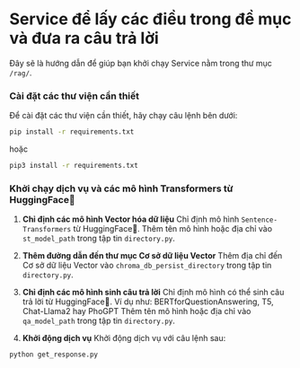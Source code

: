 # Service để lấy các điều trong đề mục và đưa ra câu trả lời

Đây sẽ là hướng dẫn để giúp bạn khởi chạy Service nằm trong thư mục `/rag/`.

### Cài đặt các thư viện cần thiết
Để cài đặt các thư viện cần thiết, hãy chạy câu lệnh bên dưới:
```bash
pip install -r requirements.txt
```
hoặc
```bash
pip3 install -r requirements.txt
```
### Khởi chạy dịch vụ và các mô hình Transformers từ HuggingFace🤗

1. **Chỉ định các mô hình Vector hóa dữ liệu**
Chỉ định mô hình `Sentence-Transformers` từ HuggingFace🤗.
Thêm tên mô hình hoặc địa chỉ vào `st_model_path` trong tập tin `directory.py`.

2. **Thêm đường dẫn đến thư mục Cơ sở dữ liệu Vector**
Thêm địa chỉ đến Cơ sở dữ liệu Vector vào `chroma_db_persist_directory` trong tập tin `directory.py`.


3. **Chỉ định các mô hình sinh câu trả lời**
Chỉ định mô hình có thể sinh câu trả lời từ HuggingFace🤗. Ví dụ như: BERTforQuestionAnswering, T5, Chat-Llama2 hay PhoGPT
Thêm tên mô hình hoặc địa chỉ vào `qa_model_path` trong tập tin `directory.py`.

4. **Khởi động dịch vụ**
Khởi động dịch vụ với câu lệnh sau:

```bash
python get_response.py
```
